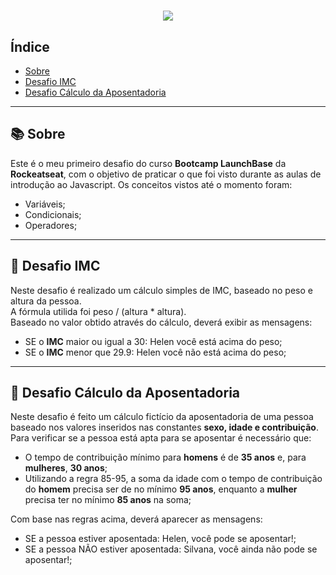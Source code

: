 <h1 align="center">
    <img src ="https://ik.imagekit.io/nfua0vgzjv/launchbase_DATGKYlxH.png">
</h1>

## Índice
- [Sobre](#-sobre)
- [Desafio IMC](#-desafio-imc)
- [Desafio Cálculo da Aposentadoria](#-desafio-cálculo-da-aposentadoria)

---

## 📚 Sobre

Este é o meu primeiro desafio do curso **Bootcamp LaunchBase** da **Rockeatseat**, com o objetivo de praticar o que foi visto durante as aulas de introdução ao Javascript. Os conceitos vistos até o momento foram:
- Variáveis;
- Condicionais;
- Operadores;

---

## 💪 Desafio IMC

Neste desafio é realizado um cálculo simples de IMC, baseado no peso e altura da pessoa.<br/>
A fórmula utilida foi peso / (altura * altura).<br/>
Baseado no valor obtido através do cálculo, deverá exibir as mensagens:
- SE o **IMC** maior ou igual a 30: Helen você está acima do peso;
- SE o **IMC** menor que 29.9: Helen você não está acima do peso;

---

## 👵 Desafio Cálculo da Aposentadoria

Neste desafio é feito um cálculo fictício da aposentadoria de uma pessoa baseado nos valores inseridos nas constantes  **sexo, idade e contribuição**. Para verificar se a pessoa está apta para se aposentar é necessário que:
- O tempo de contribuição mínimo para **homens** é de **35 anos** e, para **mulheres**, **30 anos**;
- Utilizando a regra 85-95, a soma da idade com o tempo de contribuição do **homem** precisa ser de no mínimo **95 anos**, enquanto a **mulher** precisa ter no mínimo **85 anos** na soma;

Com base nas regras acima, deverá aparecer as mensagens:
- SE a pessoa estiver aposentada: Helen, você pode se aposentar!;
- SE a pessoa NÃO estiver aposentada: Silvana, você ainda não pode se aposentar!;